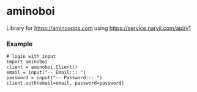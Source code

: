 # aminoboi
Library for https://aminoapps.com using https://service.narvii.com/api/v1

### Example
```python3
# login with input
import aminoboi
client = aminoboi.Client()
email = input("-- Email::: ")
password = input("-- Password::: ")
client.auth(email=email, password=password)
```
